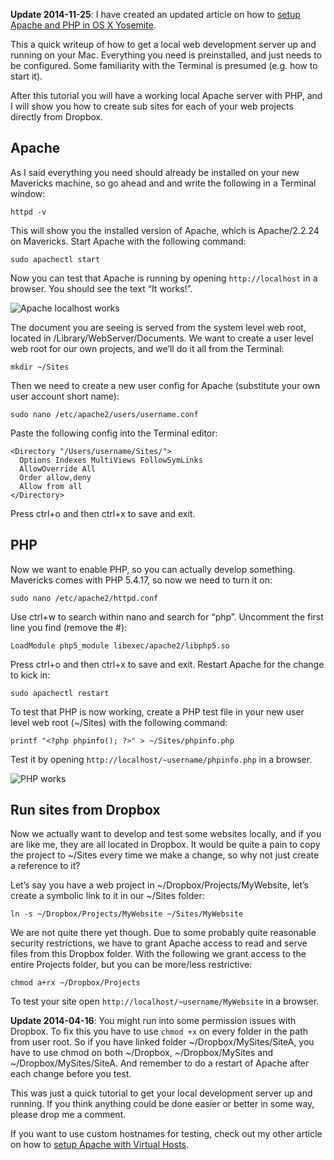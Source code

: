 __Update 2014-11-25__: I have created an updated article on how to [setup Apache and PHP in OS X Yosemite](setup-local-web-server-apache-php-osx-yosemite.html).

This a quick writeup of how to get a local web development server up and running on your Mac. Everything you need is preinstalled, and just needs to be configured. Some familiarity with the Terminal is presumed (e.g. how to start it).

After this tutorial you will have a working local Apache server with PHP, and I will show you how to create sub sites for each of your web projects directly from Dropbox.

<!-- more-->

## Apache

As I said everything you need should already be installed on your new Mavericks machine, so go ahead and and write the following in a Terminal window:

`httpd -v`

This will show you the installed version of Apache, which is Apache/2.2.24 on Mavericks. Start Apache with the following command:

`sudo apachectl start`

Now you can test that Apache is running by opening `http://localhost` in a browser. You should see the text “It works!”.

![Apache localhost works](/images/blog/setup-local-web-server-apache-php-macos-x-mavericks/apacheworks.png)

The document you are seeing is served from the system level web root, located in /Library/WebServer/Documents. We want to create a user level web root for our own projects, and we’ll do it all from the Terminal:

`mkdir ~/Sites`

Then we need to create a new user config for Apache (substitute your own user account short name):

`sudo nano /etc/apache2/users/username.conf`

Paste the following config into the Terminal editor:

    <Directory "/Users/username/Sites/">
      Options Indexes MultiViews FollowSymLinks
      AllowOverride All
      Order allow,deny
      Allow from all
    </Directory>

Press ctrl+o and then ctrl+x to save and exit.

## PHP

Now we want to enable PHP, so you can actually develop something. Mavericks comes with PHP 5.4.17, so now we need to turn it on:

`sudo nano /etc/apache2/httpd.conf`

Use ctrl+w to search within nano and search for “php”. Uncomment the first line you find (remove the #):

`LoadModule php5_module libexec/apache2/libphp5.so`

Press ctrl+o and then ctrl+x to save and exit. Restart Apache for the change to kick in:

`sudo apachectl restart`

To test that PHP is now working, create a PHP test file in your new user level web root (~/Sites) with the following command:

`printf "<?php phpinfo(); ?>" > ~/Sites/phpinfo.php`

Test it by opening `http://localhost/~username/phpinfo.php` in a browser.

![PHP works](/images/blog/setup-local-web-server-apache-php-macos-x-mavericks/phpinfo.png)

## Run sites from Dropbox

Now we actually want to develop and test some websites locally, and if you are like me, they are all located in Dropbox. It would be quite a pain to copy the project to ~/Sites every time we make a change, so why not just create a reference to it?

Let’s say you have a web project in ~/Dropbox/Projects/MyWebsite, let’s create a symbolic link to it in our ~/Sites folder:

`ln -s ~/Dropbox/Projects/MyWebsite ~/Sites/MyWebsite`

We are not quite there yet though. Due to some probably quite reasonable security restrictions, we have to grant Apache access to read and serve files from this Dropbox folder. With the following we grant access to the entire Projects folder, but you can be more/less restrictive:

`chmod a+rx ~/Dropbox/Projects`

To test your site open `http://localhost/~username/MyWebsite` in a browser.

__Update 2014-04-16__: You might run into some permission issues with Dropbox. To fix this you have to use `chmod +x` on every folder in the path from user root. So if you have linked folder ~/Dropbox/MySites/SiteA, you have to use chmod on both ~/Dropbox, ~/Dropbox/MySites and ~/Dropbox/MySites/SiteA. And remember to do a restart of Apache after each change before you test.

This was just a quick tutorial to get your local development server up and running. If you think anything could be done easier or better in some way, please drop me a comment.

If you want to use custom hostnames for testing, check out my other article on how to [setup Apache with Virtual Hosts](add-custom-hostname-to-apache-osx-mavericks.html).

